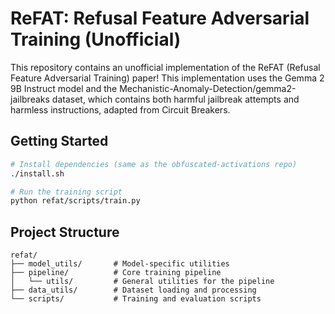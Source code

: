 # ReFAT: Refusal Feature Adversarial Training (Unofficial)

This repository contains an unofficial implementation of the ReFAT (Refusal Feature Adversarial Training) paper! This implementation uses the Gemma 2 9B Instruct model and the Mechanistic-Anomaly-Detection/gemma2-jailbreaks dataset, which contains both harmful jailbreak attempts and harmless instructions, adapted from Circuit Breakers.

## Getting Started

```bash
# Install dependencies (same as the obfuscated-activations repo)
./install.sh

# Run the training script
python refat/scripts/train.py
```

## Project Structure

```
refat/
├── model_utils/       # Model-specific utilities
├── pipeline/          # Core training pipeline
│   └── utils/         # General utilities for the pipeline
├── data_utils/        # Dataset loading and processing
└── scripts/           # Training and evaluation scripts
```